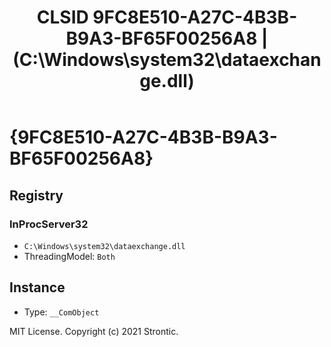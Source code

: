 ﻿---
title: "CLSID 9FC8E510-A27C-4B3B-B9A3-BF65F00256A8 | (C:\\Windows\\system32\\dataexchange.dll)"
excerpt: What is COM-Object CLSID 9FC8E510-A27C-4B3B-B9A3-BF65F00256A8?
---

# {9FC8E510-A27C-4B3B-B9A3-BF65F00256A8}


## Registry


### InProcServer32

* `C:\Windows\system32\dataexchange.dll`
* ThreadingModel: `Both`

## Instance

* Type: `__ComObject`

MIT License. Copyright (c) 2021 Strontic.


